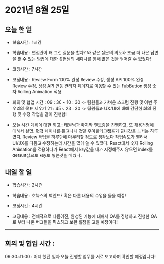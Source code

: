 # 2021년 8월 25일

## 오늘 한 일

- 학습시간 : 1시간
- 학습내용 :
  면접관이 왜 그런 질문을 할까? 와 같은 질문의 의도와 조금 더 나은 답변을 할 수 있는 방법에 대한 성현님의 세미나를 통해 많은 것을 얻어갈 수 있었다!

- 코딩시간 : 7시간
- 코딩내용 :
  Review Form 100% 완성
  Review 수정, 생성 API 100% 완성
  Review 수정, 생성 API 연동
  관리자 페이지로 이동할 수 있는 FubButton 생성
  숫자 Rolling Animation 적용

- 회의 및 협업 시간 :
  09 : 30 ~ 10 : 30 -> 팀원들과 가벼운 스크럼 진행 및 이번 주 우리의 목표 세우기
  21 : 45 ~ 23 : 30 -> 팀원들과 UX/UI에 대해 간단한 회의 진행 및 수정 작업을 같이 진행함!

- 오늘 시간 계획에 대한 회고 :
  태원님과 마지막 멘토링을 진행하고, 또 채용전형에 대해서 설명, 면접 세미나를 듣고나니 정말 우아한테크캠프가 끝나감을 느끼는 하루였다.
  Review 작업을 하루만에 마무리할 정도로 생각보다 작업속도가 빨라서 UI/UX를 다듬고 수정하는데 시간을 많이 쓸 수 있었다.
  React에서 숫자 Rolling Animation을 적용하다가 React에서 key값을 내가 지정해주지 않으면 index를 default값으로 key로 넣는것을 배웠다.

## 내일 할 일

- 학습시간 : 2시간
- 학습내용 :
  호눅스의 백엔드? 혹은 다른 내용의 수업을 들을 예정!

- 코딩시간 : 4시간
- 코딩내용 :
  전체적으로 다듬어진, 완성된 기능에 대해서 QA를 진행하고 진행한 QA로 부터 나온 버그들을 픽스하고 보완 할점을 고칠 예정이다!

---

## 회의 및 협업 시간 :

09:30~11:00 : 어제 했던 일과 오늘 진행할 업무를 서로 보고하며 확인할 예정입니다!
